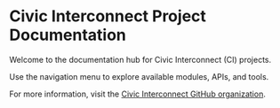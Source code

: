 # Civic Interconnect Project Documentation

Welcome to the documentation hub for Civic Interconnect (CI) projects.

Use the navigation menu to explore available modules, APIs, and tools.

For more information, visit the [Civic Interconnect GitHub organization](https://github.com/civic-interconnect).
